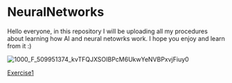 # NeuralNetworks
Hello everyone, in this repository I will be uploading all my procedures about learning how AI and neural netowrks work. I hope you enjoy and learn from it :)

![1000_F_509951374_kvTFQJXSOIBPcM6UkwYeNVBPxvjFiuy0](https://github.com/ManuelMorenoNeria/NeuralNetworks/assets/114908218/878073ac-5f4a-4ada-b9d6-d46a48c64ad7)

[Exercise1](Learning1.ipynb)
